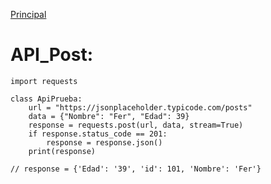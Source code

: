 [Principal](../README.md)<br/>

# API_Post:

    import requests
    
    class ApiPrueba:
        url = "https://jsonplaceholder.typicode.com/posts"
        data = {"Nombre": "Fer", "Edad": 39}
        response = requests.post(url, data, stream=True)
        if response.status_code == 201:
            response = response.json()
        print(response)      
    
    // response = {'Edad': '39', 'id': 101, 'Nombre': 'Fer'}
    
    

